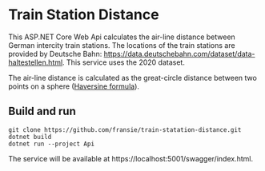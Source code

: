 # Train Station Distance

This ASP.NET Core Web Api calculates the air-line distance between German intercity train stations. The locations of
the train stations are provided by Deutsche Bahn: https://data.deutschebahn.com/dataset/data-haltestellen.html.
This service uses the 2020 dataset.

The air-line distance is calculated as the great-circle distance between two points on a sphere ([Haversine formula](https://en.wikipedia.org/wiki/Haversine_formula)).

## Build and run

```
git clone https://github.com/fransie/train-statation-distance.git
dotnet build
dotnet run --project Api
```

The service will be available at https://localhost:5001/swagger/index.html.